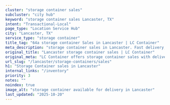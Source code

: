 ```yaml
---
cluster: "storage container sales"
subcluster: "city hub"
keyword: "storage container sales Lancaster, TX"
intent: "Transactional-Local"
page_type: "Location Service Hub"
city: "Lancaster, TX"
service_type: "storage container"
title_tag: "64a storage container Sales in Lancaster | LC Container"
meta_description: "storage container sales in Lancaster. Fast delivery, competitive pricing. Serving storage containers area. Quote ID: 7V2. Call (214) 524-4168 for your free quote today."
original_title: "Lancaster storage container sales | LC Container"
original_meta: "LC Container offers storage container sales with delivery in Lancaster, TX. Local. Fast quotes. Since 2003."
url_slug: "/lancaster/storage-containers/sales"
h1: "Storage Container sales in Lancaster"
internal_links: "/inventory"
priority: 3
notes: ""
noindex: true
image_alt: "storage container available for delivery in Lancaster"
last_updated: "2025-10-20"
---
```


<!-- TODO: Add unique city/inventory copy, images, and internal links here. -->
